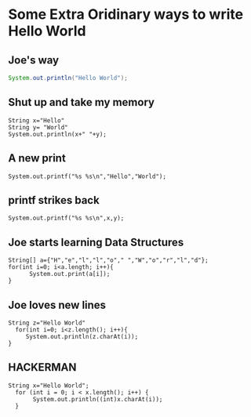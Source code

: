 # Some Extra Oridinary ways to write Hello World

## Joe's way
``` java
System.out.println("Hello World");
```

## Shut up and take my memory
```
String x="Hello"
String y= "World"
System.out.println(x+" "+y);
```

## A new print
```
System.out.printf("%s %s\n","Hello","World");
```

## printf strikes back
```
System.out.printf("%s %s\n",x,y);
```

## Joe starts learning Data Structures
```
String[] a={"H","e","l","l","o"," ","W","o","r","l","d"};
for(int i=0; i<a.length; i++){
      System.out.print(a[i]);
}
```
 
 ## Joe loves new lines
 ```
 String z="Hello World"  
   for(int i=0; i<z.length(); i++){
      System.out.println(z.charAt(i));
 }
 ```
 
 ## HACKERMAN
```
String x="Hello World";  
  for (int i = 0; i < x.length(); i++) {
       System.out.println((int)x.charAt(i));
  }
  ```
